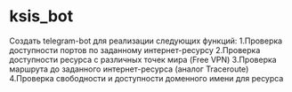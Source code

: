 # ksis_bot
Создать telegram-bot для реализации следующих функций:
1.Проверка доступности портов по заданному интернет-ресурсу
2.Проверка доступности ресурса с различных точек мира (Free VPN)
3.Проверка маршрута до заданного интернет-ресурса (аналог Traceroute)
4.Проверка свободности и доступности доменного имени для ресурса
